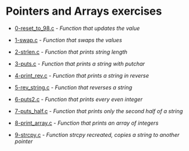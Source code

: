 # Pointers and Arrays exercises

- [0-reset_to_98.c](https://github.com/Arenc10/holbertonschool-low_level_programming/blob/main/0x05-pointers_arrays_strings/0-reset_to_98.c) - *Function that updates the value*

- [1-swap.c](https://github.com/Arenc10/holbertonschool-low_level_programming/blob/main/0x05-pointers_arrays_strings/1-swap.c) - *Function that swaps the values*

- [2-strlen.c](https://github.com/Arenc10/holbertonschool-low_level_programming/blob/main/0x05-pointers_arrays_strings/2-strlen.c) - *Function that prints string length*

- [3-puts.c](https://github.com/Arenc10/holbertonschool-low_level_programming/blob/main/0x05-pointers_arrays_strings/3-puts.c) - *Function that prints a string with putchar*

- [4-print_rev.c](https://github.com/Arenc10/holbertonschool-low_level_programming/blob/main/0x05-pointers_arrays_strings/4-print_rev.c) - *Function that prints a string in reverse*

- [5-rev_string.c](https://github.com/Arenc10/holbertonschool-low_level_programming/blob/main/0x05-pointers_arrays_strings/5-rev_string.c) - *Function that reverses a string*

- [6-puts2.c](https://github.com/Arenc10/holbertonschool-low_level_programming/blob/main/0x05-pointers_arrays_strings/6-puts2.c) - *Function that prints every even integer*

- [7-puts_half.c](https://github.com/Arenc10/holbertonschool-low_level_programming/blob/main/0x05-pointers_arrays_strings/7-puts_half.c) - *Function that prints only the second half of a string*

- [8-print_array.c](https://github.com/Arenc10/holbertonschool-low_level_programming/blob/main/0x05-pointers_arrays_strings/8-print_array.c) - *Function that prints an array of integers*

- [9-strcpy.c](https://github.com/Arenc10/holbertonschool-low_level_programming/blob/main/0x05-pointers_arrays_strings/9-strcpy.c) - *Function strcpy recreated, copies a string to another pointer*
